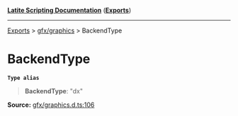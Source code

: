 [**Latite Scripting Documentation**](../../README.md) ([**Exports**](../../exports.md))

---

[Exports](../../exports.md) > [gfx/graphics](../index.md) > BackendType

# BackendType

**`Type alias`**

> **BackendType**: "dx"

**Source:** [gfx/graphics.d.ts:106](https://github.com/LatiteScripting/latitescripting.github.io/blob/3779189/definitions/gfx/graphics.d.ts#L106)
